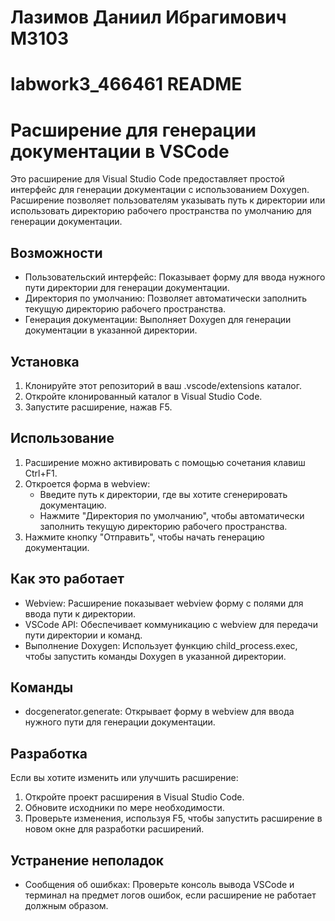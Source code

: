 # Лазимов Даниил Ибрагимович М3103
# labwork3_466461 README 

# Расширение для генерации документации в VSCode

Это расширение для Visual Studio Code предоставляет простой интерфейс для генерации документации с использованием Doxygen. Расширение позволяет пользователям указывать путь к директории или использовать директорию рабочего пространства по умолчанию для генерации документации.

## Возможности

- Пользовательский интерфейс: Показывает форму для ввода нужного пути директории для генерации документации.
- Директория по умолчанию: Позволяет автоматически заполнить текущую директорию рабочего пространства.
- Генерация документации: Выполняет Doxygen для генерации документации в указанной директории.

## Установка

1. Клонируйте этот репозиторий в ваш .vscode/extensions каталог.
2. Откройте клонированный каталог в Visual Studio Code.
3. Запустите расширение, нажав F5.

## Использование

1. Расширение можно активировать с помощью сочетания клавиш Ctrl+F1.
2. Откроется форма в webview:
   - Введите путь к директории, где вы хотите сгенерировать документацию.
   - Нажмите "Директория по умолчанию", чтобы автоматически заполнить текущую директорию рабочего пространства.
3. Нажмите кнопку "Отправить", чтобы начать генерацию документации.

## Как это работает

- Webview: Расширение показывает webview форму с полями для ввода пути к директории.
- VSCode API: Обеспечивает коммуникацию с webview для передачи пути директории и команд.
- Выполнение Doxygen: Использует функцию child_process.exec, чтобы запустить команды Doxygen в указанной директории.

## Команды

- docgenerator.generate: Открывает форму в webview для ввода нужного пути для генерации документации.

## Разработка

Если вы хотите изменить или улучшить расширение:

1. Откройте проект расширения в Visual Studio Code.
2. Обновите исходники по мере необходимости.
3. Проверьте изменения, используя F5, чтобы запустить расширение в новом окне для разработки расширений.

## Устранение неполадок

- Сообщения об ошибках: Проверьте консоль вывода VSCode и терминал на предмет логов ошибок, если расширение не работает должным образом.


